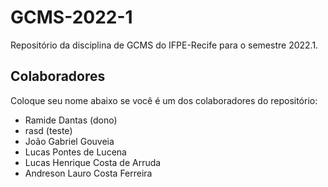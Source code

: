 # GCMS-2022-1
Repositório da disciplina de GCMS do IFPE-Recife para o semestre 2022.1.

## Colaboradores
Coloque seu nome abaixo se você é um dos colaboradores do repositório:
* Ramide Dantas (dono)
* rasd (teste)
* João Gabriel Gouveia
* Lucas Pontes de Lucena
* Lucas Henrique Costa de Arruda
* Andreson Lauro Costa Ferreira
